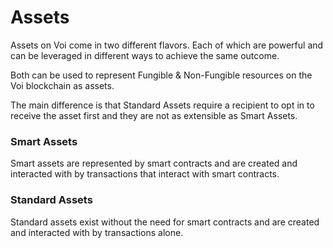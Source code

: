 # Assets

Assets on Voi come in two different flavors. Each of which are powerful and can be leveraged in different ways to achieve the same outcome.

Both can be used to represent Fungible & Non-Fungible resources on the Voi blockchain as assets.

The main difference is that Standard Assets require a recipient to opt in to receive the asset first and they are not as extensible as Smart Assets.


### Smart Assets

Smart assets are represented by smart contracts and are created and interacted with by transactions that interact with smart contracts.


### Standard Assets

Standard assets exist without the need for smart contracts and are created and interacted with by transactions alone.
